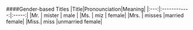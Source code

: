 ####Gender-based Titles
|Title|Pronounciation|Meaning|
|:---:|:------------:|:-----:|
|Mr.  | mister       | male  |
|Ms.  | miz          | female|
|Mrs. | misses       |married female|
|Miss.| miss         |unmarried female|